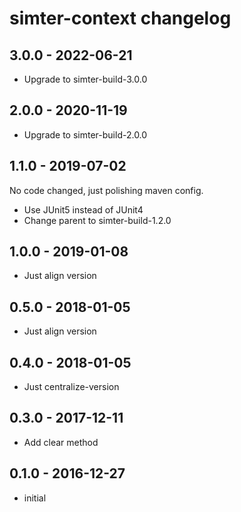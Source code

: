 # simter-context changelog

## 3.0.0 - 2022-06-21

- Upgrade to simter-build-3.0.0

## 2.0.0 - 2020-11-19

- Upgrade to simter-build-2.0.0

## 1.1.0 - 2019-07-02

No code changed, just polishing maven config.

- Use JUnit5 instead of JUnit4
- Change parent to simter-build-1.2.0

## 1.0.0 - 2019-01-08

- Just align version

## 0.5.0 - 2018-01-05

- Just align version

## 0.4.0 - 2018-01-05

- Just centralize-version

## 0.3.0 - 2017-12-11

- Add clear method

## 0.1.0 - 2016-12-27

- initial